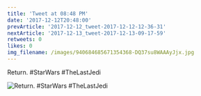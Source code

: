 ```yaml
---
title: 'Tweet at 08:48 PM'
date: '2017-12-12T20:48:00'
prevArticle: '2017-12-12_tweet-2017-12-12-12-36-31'
nextArticle: '2017-12-13_tweet-2017-12-13-09-17-59'
retweets: 0
likes: 0
img_filename: /images/940684685671354368-DQ37su8WAAAyJjx.jpg
---
```

Return. #StarWars #TheLastJedi

![Return. #StarWars #TheLastJedi](/images/940684685671354368-DQ37su8WAAAyJjx.jpg "Return. #StarWars #TheLastJedi")